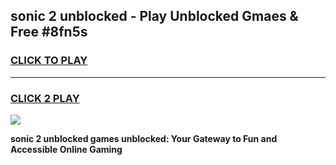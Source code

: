 
## sonic 2 unblocked - Play Unblocked Gmaes & Free #8fn5s
<h3>
<a href="https://news.freeplayer.one?title=sonic_2_unblocked&ref=24F">CLICK TO PLAY</a></h3>
<hr>

<h3>
<a href="https://news.freeplayer.one?title=sonic_2_unblocked&ref=24F">CLICK 2 PLAY</a>
  
</h3>

<a href="https://news.freeplayer.one?title=sonic_2_unblocked&ref=24F/"><img src="https://clearcache.store/games.png"></a>


**sonic 2 unblocked games unblocked: Your Gateway to Fun and Accessible Online Gaming**
